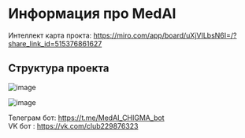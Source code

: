 # **Информация про MedAI**

Интеллект карта прокта: https://miro.com/app/board/uXjVILbsN6I=/?share_link_id=515376861627

## **Структура проекта**
![image](https://github.com/user-attachments/assets/2a8784f8-fd3f-4f4c-ba67-68ab1ffb18f7)

![image](https://github.com/user-attachments/assets/349f66a0-219b-4699-bcfb-8c6006588f3f)

Телеграм бот:
https://t.me/MedAI_CHIGMA_bot \
VK бот :
https://vk.com/club229876323 


